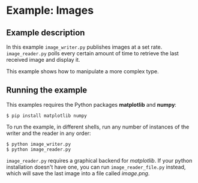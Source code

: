 # Example: Images

## Example description
In this example `image_writer.py` publishes images at a set rate.
`image_reader.py` polls every certain amount of time to retrieve the last
received image and display it.

This example shows how to manipulate a more complex type.

## Running the example
This examples requires the Python packages **matplotlib** and **numpy**:

    $ pip install matplotlib numpy

To run the example, in different shells, run any number of instances of the writer and the reader in any order:

    $ python image_writer.py
    $ python image_reader.py

`image_reader.py` requires a graphical backend for *matplotlib*. If your python
installation doesn't have one, you can run `image_reader_file.py` instead, which
will save the last image into a file called *image.png*.

